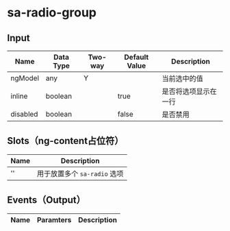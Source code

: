 # sa-radio-group

## Input

| Name | Data Type |  Two-way | Default Value | Description |
| --- | --- | --- | --- | --- |
| ngModel | any | Y | | 当前选中的值 |
| inline | boolean | | true | 是否将选项显示在一行 |
| disabled | boolean | | false | 是否禁用 |
 
## Slots（ng-content占位符）

| Name | Description |
| --- | --- |
| '' | 用于放置多个 `sa-radio` 选项 |

## Events（Output）

| Name | Paramters | Description |
| --- | --- | --- |
